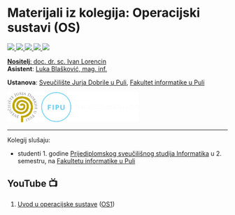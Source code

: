 # Materijali iz kolegija: Operacijski sustavi (OS)

<p>
  <a href="https://ubuntu.com/server" target="_blank">  <img src="https://img.shields.io/badge/Ubuntu-E95420?logo=ubuntu&logoColor=white" />
      <a href="https://www.gnu.org/software/bash/" target="_blank">  <img src="https://img.shields.io/badge/Bash-4EAA25?logo=gnubash&logoColor=fff" />
  <a href="https://www.linux.org/" target="_blank">  <img src="https://img.shields.io/badge/Linux-FCC624?logo=linux&logoColor=black" />
  <a href="https://git-scm.com/" target="_blank">  <img src="https://img.shields.io/badge/Git-F05032?logo=git&logoColor=fff" />
  <a href="https://www.vim.org/" target="_blank">  <img src="https://img.shields.io/badge/Vim-%2311AB00.svg?logo=vim&logoColor=white" />
</p>

**Nositelj**: [doc. dr. sc. Ivan Lorencin](https://fipu.unipu.hr/fipu/ivan.lorencin)  
**Asistent**: [Luka Blašković, mag. inf.](https://fipu.unipu.hr/fipu/luka.blaskovic)

**Ustanova**: [Sveučilište Jurja Dobrile u Puli](https://www.unipu.hr/), [Fakultet informatike u Puli](https://fipu.unipu.hr/)

<picture>
  <source media="(prefers-color-scheme: dark)" srcset="https://raw.githubusercontent.com/lukablaskovic/FIPU-WA/refs/heads/main/FIPU_UNIPU_white.png">
  <source media="(prefers-color-scheme: light)" srcset="https://raw.githubusercontent.com/lukablaskovic/FIPU-WA/refs/heads/main/FIPU_UNIPU.png">
  <img alt="Fakultet informatike u Puli (materijali iz kolegija Operacijski sustavi - Luka Blašković)" 
       src="https://raw.githubusercontent.com/lukablaskovic/FIPU-WA/refs/heads/main/FIPU_UNIPU_white.png" width="300">
</picture>

---

Kolegij slušaju:
- studenti 1. godine [Prijediplomskog sveučilišnog studija Informatika](https://fipu.unipu.hr/fipu/studijski_programi/preddiplomski_sveucilisni_studij_informatika) u 2. semestru, na [Fakultetu informatike u Puli](https://fipu.unipu.hr/fipu)

## YouTube 📺

1. [Uvod u operacijske sustave](https://youtu.be/IkmykdaaeyA) ([OS1](https://github.com/lukablaskovic/FIPU-OS/tree/main/OS1%20-%20Uvod%20u%20operacijske%20sustave))
